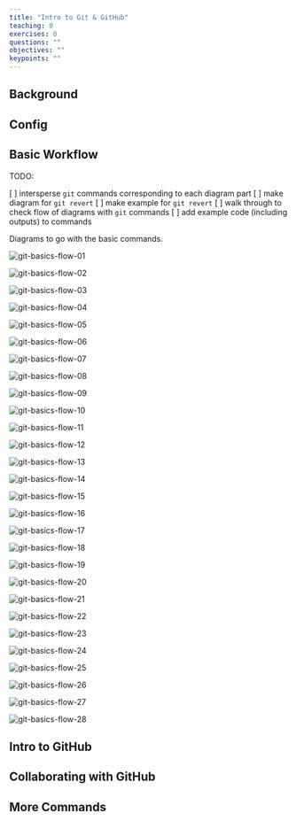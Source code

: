 ```yaml
---
title: "Intro to Git & GitHub"
teaching: 0
exercises: 0
questions: ""
objectives: ""
keypoints: ""
---
```


## Background

## Config

## Basic Workflow

TODO:

[ ] intersperse `git` commands corresponding to each diagram part
[ ] make diagram for `git revert`
[ ] make example for `git revert`
[ ] walk through to check flow of diagrams with `git` commands
[ ] add example code (including outputs) to commands

Diagrams to go with the basic commands.

![git-basics-flow-01](../fig/git-basics/20201117-git-01.png)  

![git-basics-flow-02](../fig/git-basics/20201117-git-02.png) 

![git-basics-flow-03](../fig/git-basics/20201117-git-03.png) 

![git-basics-flow-04](../fig/git-basics/20201117-git-04.png) 

![git-basics-flow-05](../fig/git-basics/20201117-git-05.png) 

![git-basics-flow-06](../fig/git-basics/20201117-git-06.png) 

![git-basics-flow-07](../fig/git-basics/20201117-git-07.png) 

![git-basics-flow-08](../fig/git-basics/20201117-git-08=05.png)

![git-basics-flow-09](../fig/git-basics/20201117-git-09.png) 

![git-basics-flow-10](../fig/git-basics/20201117-git-10.png) 

![git-basics-flow-11](../fig/git-basics/20201117-git-11=9.png)

![git-basics-flow-12](../fig/git-basics/20201117-git-12.png) 

![git-basics-flow-13](../fig/git-basics/20201117-git-13.png) 

![git-basics-flow-14](../fig/git-basics/20201117-git-14.png) 

![git-basics-flow-15](../fig/git-basics/20201117-git-15.png) 

![git-basics-flow-16](../fig/git-basics/20201117-git-16=13.png)

![git-basics-flow-17](../fig/git-basics/20201117-git-17.png) 

![git-basics-flow-18](../fig/git-basics/20201117-git-18.png) 

![git-basics-flow-19](../fig/git-basics/20201117-git-19.png) 

![git-basics-flow-20](../fig/git-basics/20201117-git-20.png) 

![git-basics-flow-21](../fig/git-basics/20201117-git-21=19.png)

![git-basics-flow-22](../fig/git-basics/20201117-git-22.png) 

![git-basics-flow-23](../fig/git-basics/20201117-git-23.png) 

![git-basics-flow-24](../fig/git-basics/20201117-git-24=22.png)

![git-basics-flow-25](../fig/git-basics/20201117-git-25.png) 

![git-basics-flow-26](../fig/git-basics/20201117-git-26.png) 

![git-basics-flow-27](../fig/git-basics/20201117-git-27.png) 

![git-basics-flow-28](../fig/git-basics/20201117-git-28.png) 

## Intro to GitHub

## Collaborating with GitHub

## More Commands
